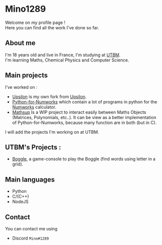 # Mino1289

Welcome on my profile page !  
Here you can find all the work I've done so far.

## About me

I'm 18 years old and live in France, I'm studying at [UTBM](https://utbm.fr/ " ").  
I'm learning Maths, Chemical Physics and Computer Science.

## Main projects

I've worked on :

- [Upsilon](https://github.com/Mino1289/Upsilon " ") is my own fork from [Upsilon](https://github.com/UpsilonNumworks/Upsilon " ").
- [Python-for-Numworks](https://github.com/Mino1289/Python-for-Numworks " ") which contain a lot of programs in python for the [Numworks](https://numworks.com " ") calculator.
- [Mathsup](https://github.com/Mino1289/Mathsup " ") Is a WIP project to interact easily between Maths Objects (Matrices, Polynomials, etc..). It can be view as a better implementation of Python-for-Numworks, because many function are in both (but in C).


I will add the projects I'm working on at UTBM.
## UTBM's Projects :
- [Boggle](https://github.com/Mino1289/Boggle " "), a game-console to play the Boggle (find words using letter in a grid).


## Main languages

- Python
- C/(C++)
- NodeJS


## Contact

You can contact me using

- Discord `Mino#1289`
